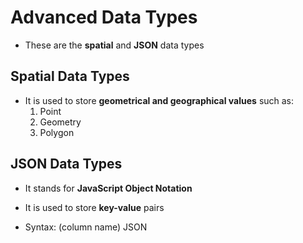# Advanced Data Types

- These are the **spatial** and **JSON** data types

## Spatial Data Types

- It is used to store **geometrical and geographical values** such as:
    1. Point
    2. Geometry
    3. Polygon

## JSON Data Types

- It stands for **JavaScript Object Notation**

- It is used to store **key-value** pairs

- Syntax:
    (column name) JSON

